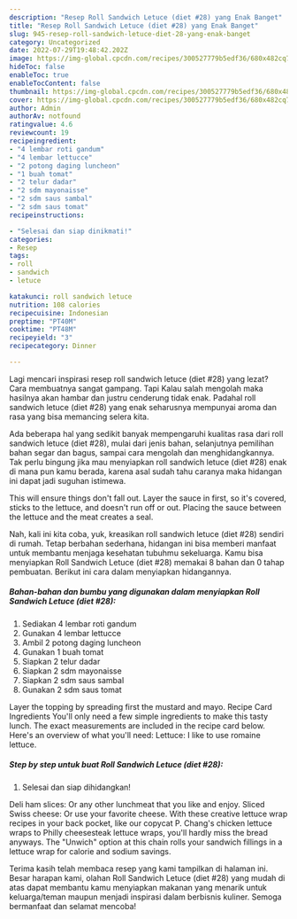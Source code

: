 ```yaml
---
description: "Resep Roll Sandwich Letuce (diet #28) yang Enak Banget"
title: "Resep Roll Sandwich Letuce (diet #28) yang Enak Banget"
slug: 945-resep-roll-sandwich-letuce-diet-28-yang-enak-banget
category: Uncategorized
date: 2022-07-29T19:48:42.202Z
image: https://img-global.cpcdn.com/recipes/300527779b5edf36/680x482cq70/roll-sandwich-letuce-diet-28-foto-resep-utama.jpg
hideToc: false
enableToc: true
enableTocContent: false
thumbnail: https://img-global.cpcdn.com/recipes/300527779b5edf36/680x482cq70/roll-sandwich-letuce-diet-28-foto-resep-utama.jpg
cover: https://img-global.cpcdn.com/recipes/300527779b5edf36/680x482cq70/roll-sandwich-letuce-diet-28-foto-resep-utama.jpg
author: Admin
authorAv: notfound
ratingvalue: 4.6
reviewcount: 19
recipeingredient:
- "4 lembar roti gandum"
- "4 lembar lettucce"
- "2 potong daging luncheon"
- "1 buah tomat"
- "2 telur dadar"
- "2 sdm mayonaisse"
- "2 sdm saus sambal"
- "2 sdm saus tomat"
recipeinstructions:

- "Selesai dan siap dinikmati!"
categories:
- Resep
tags:
- roll
- sandwich
- letuce

katakunci: roll sandwich letuce 
nutrition: 108 calories
recipecuisine: Indonesian
preptime: "PT40M"
cooktime: "PT48M"
recipeyield: "3"
recipecategory: Dinner

---
```



Lagi mencari inspirasi resep roll sandwich letuce (diet #28) yang lezat? Cara membuatnya sangat gampang. Tapi Kalau salah mengolah maka hasilnya akan hambar dan justru cenderung tidak enak. Padahal roll sandwich letuce (diet #28) yang enak seharusnya mempunyai aroma dan rasa yang bisa memancing selera kita.


Ada beberapa hal yang sedikit banyak mempengaruhi kualitas rasa dari roll sandwich letuce (diet #28), mulai dari jenis bahan, selanjutnya pemilihan bahan segar dan bagus, sampai cara mengolah dan menghidangkannya. Tak perlu bingung jika mau menyiapkan roll sandwich letuce (diet #28) enak di mana pun kamu berada, karena asal sudah tahu caranya maka hidangan ini dapat jadi suguhan istimewa.

This will ensure things don&#39;t fall out. Layer the sauce in first, so it&#39;s covered, sticks to the lettuce, and doesn&#39;t run off or out. Placing the sauce between the lettuce and the meat creates a seal.


Nah, kali ini kita coba, yuk, kreasikan roll sandwich letuce (diet #28) sendiri di rumah. Tetap berbahan sederhana, hidangan ini bisa memberi manfaat untuk membantu menjaga kesehatan tubuhmu sekeluarga. Kamu bisa menyiapkan Roll Sandwich Letuce (diet #28) memakai 8 bahan dan 0 tahap pembuatan. Berikut ini cara dalam menyiapkan hidangannya.

<!--inarticleads1-->

##### Bahan-bahan dan bumbu yang digunakan dalam menyiapkan Roll Sandwich Letuce (diet #28):

1. Sediakan 4 lembar roti gandum
1. Gunakan 4 lembar lettucce
1. Ambil 2 potong daging luncheon
1. Gunakan 1 buah tomat
1. Siapkan 2 telur dadar
1. Siapkan 2 sdm mayonaisse
1. Siapkan 2 sdm saus sambal
1. Gunakan 2 sdm saus tomat


Layer the topping by spreading first the mustard and mayo. Recipe Card Ingredients You&#39;ll only need a few simple ingredients to make this tasty lunch. The exact measurements are included in the recipe card below. Here&#39;s an overview of what you&#39;ll need: Lettuce: I like to use romaine lettuce. 

<!--inarticleads2-->

##### Step by step untuk buat Roll Sandwich Letuce (diet #28):


1. Selesai dan siap dihidangkan!

Deli ham slices: Or any other lunchmeat that you like and enjoy. Sliced Swiss cheese: Or use your favorite cheese. With these creative lettuce wrap recipes in your back pocket, like our copycat P. Chang&#39;s chicken lettuce wraps to Philly cheesesteak lettuce wraps, you&#39;ll hardly miss the bread anyways. The &#34;Unwich&#34; option at this chain rolls your sandwich fillings in a lettuce wrap for calorie and sodium savings. 

Terima kasih telah membaca resep yang kami tampilkan di halaman ini. Besar harapan kami, olahan Roll Sandwich Letuce (diet #28) yang mudah di atas dapat membantu kamu menyiapkan makanan yang menarik untuk keluarga/teman maupun menjadi inspirasi dalam berbisnis kuliner. Semoga bermanfaat dan selamat mencoba!

